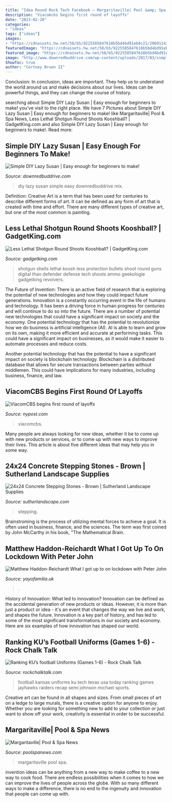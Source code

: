 ```yaml
---
title: "Idea Round Rock Tech Facebook ~ Margaritaville| Pool &amp; Spa News"
description: "Viacomcbs begins first round of layoffs"
date: "2023-02-20"
categories:
- "ideas"
tags: ["ideas"]
images:
- "https://cdnassets.hw.net/58/b5/9225585847618b5bd4bd91eb0c21/206911424-carribean-opt-1-tcm126-2202438.jpg"
featuredImage: "https://cdnassets.hw.net/58/b5/9225585847618b5bd4bd91eb0c21/206911424-carribean-opt-1-tcm126-2202438.jpg"
featured_image: "https://cdnassets.hw.net/58/b5/9225585847618b5bd4bd91eb0c21/206911424-carribean-opt-1-tcm126-2202438.jpg"
image: "http://www.downredbuddrive.com/wp-content/uploads/2017/03/simple-diy-lazy-susan-pinterest.png"
ShowToc: true
author: "Cortney Bruen II"
---
```



Conclusion:
In conclusion, ideas are important. They help us to understand the world around us and make decisions about our lives. Ideas can be powerful things, and they can change the course of history.

	

		
searching about Simple DIY Lazy Susan | Easy enough for beginners to make! you've visit to the right place. We have 7 Pictures about Simple DIY Lazy Susan | Easy enough for beginners to make! like Margaritaville| Pool &amp; Spa News, Less Lethal Shotgun Round Shoots Kooshball? | GadgetKing.com and also Simple DIY Lazy Susan | Easy enough for beginners to make!. Read more:
		
    
## Simple DIY Lazy Susan | Easy Enough For Beginners To Make!

<img loading=lazy src="http://www.downredbuddrive.com/wp-content/uploads/2017/03/simple-diy-lazy-susan-pinterest.png" onerror="this.onerror=null;this.src='https://tse1.mm.bing.net/th?id=OIP.bWYg-PyywmzgPcd5ydxctwHaL2&amp;pid=15.1';" alt="Simple DIY Lazy Susan | Easy enough for beginners to make!">

_Source: downredbuddrive.com_

>diy lazy susan simple easy downredbuddrive mix. 

	

Definition:
Creative Art is a term that has been used for centuries to describe different forms of art. It can be defined as any form of art that is created with time and effort. There are many different types of creative art, but one of the most common is painting.

    
## Less Lethal Shotgun Round Shoots Kooshball? | GadgetKing.com

<img loading=lazy src="http://www.gadgetking.com/wp-content/uploads/2010/02/image_thumb.png" onerror="this.onerror=null;this.src='https://tse1.mm.bing.net/th?id=OIP.mwvxpZxomScBN-dj5O3v9wHaJ7&amp;pid=15.1';" alt="Less Lethal Shotgun Round Shoots Kooshball? | GadgetKing.com">

_Source: gadgetking.com_

>shotgun shells lethal koosh less protection bullets shoot round guns digital than defender defense tech shoots ammo geekologie gadgetking revolvers. 

	

The Future of Invention: There is an active field of research that is exploring the potential of new technologies and how they could impact future generations.
Innovation is a constantly occurring event in the life of humans and technology. It has been a driving force in human progress for centuries and will continue to do so into the future. There are a number of potential new technologies that could have a significant impact on society and the economy. 
One potential technology that has the potential to revolutionize how we do business is artificial intelligence (AI). AI is able to learn and grow on its own, making it more efficient and accurate at performing tasks. This could have a significant impact on businesses, as it would make it easier to automate processes and reduce costs. 

Another potential technology that has the potential to have a significant impact on society is blockchain technology. Blockchain is a distributed database that allows for secure transactions between parties without middlemen. This could have implications for many industries, including business, finance, and law.

    
## ViacomCBS Begins First Round Of Layoffs

<img loading=lazy src="https://i2.wp.com/nypost.com/wp-content/uploads/sites/2/2019/12/viacomcbs.jpg?quality=90&amp;strip=all&amp;ssl=1" onerror="this.onerror=null;this.src='https://tse3.mm.bing.net/th?id=OIP.cAgVDPzhSxg2njKZeM7c-wHaE7&amp;pid=15.1';" alt="ViacomCBS begins first round of layoffs">

_Source: nypost.com_

>viacomcbs. 

	

Many people are always looking for new ideas, whether it be to come up with new products or services, or to come up with new ways to improve their lives. This article is about five different ideas that may help you in some way.

    
## 24x24 Concrete Stepping Stones - Brown | Sutherland Landscape Supplies

<img loading=lazy src="https://www.sutherlandscape.com/wp-content/uploads/2020/08/12in-round-step-stone-e1596820360787-500x667.jpg" onerror="this.onerror=null;this.src='https://tse1.mm.bing.net/th?id=OIP.Yg9sIEO5MTzo9zWOixooZgHaJ4&amp;pid=15.1';" alt="24x24 Concrete Stepping Stones - Brown | Sutherland Landscape Supplies">

_Source: sutherlandscape.com_

>stepping. 

	

Brainstroming is the process of utilizing mental forces to achieve a goal. It is often used in business, finance, and the sciences. The term was first coined by John McCarthy in his book, "The Mathematical Brain.

    
## Matthew Haddon-Reichardt What I Got Up To On Lockdown With Peter John

<img loading=lazy src="https://cdn.shopify.com/s/files/1/2156/7915/files/PJR3_large.jpg?v=1591709059" onerror="this.onerror=null;this.src='https://tse2.mm.bing.net/th?id=OIP.I-lNNvnGVxvYFFsNi_HHuwAAAA&amp;pid=15.1';" alt="Matthew Haddon-Reichardt What I got up to on lockdown with Peter John">

_Source: yayofamilia.uk_

>. 

	

History of Innovation: What led to innovation?
Innovation can be defined as the accidental generation of new products or ideas. However, it is more than just a product or idea - it's an event that changes the way we live and work, and shapes the future. Innovation is a key part of history, and has led to some of the most significant transformations in our society and economy. Here are six examples of how innovation has shaped our world.

    
## Ranking KU’s Football Uniforms (Games 1-6) - Rock Chalk Talk

<img loading=lazy src="https://cdn.vox-cdn.com/thumbor/ASyWBSLw5wv01Pdm2AsEKjBN6yw=/0x0:2899x1933/1200x800/filters:focal(1219x736:1681x1198)/cdn.vox-cdn.com/uploads/chorus_image/image/51451809/usa-today-9575931.0.jpg" onerror="this.onerror=null;this.src='https://tse4.mm.bing.net/th?id=OIP.jxgqWffcl9EH3N6d2hCsNwHaE8&amp;pid=15.1';" alt="Ranking KU’s football Uniforms (Games 1-6) - Rock Chalk Talk">

_Source: rockchalktalk.com_

>football kansas uniforms ku tech texas usa today ranking games jayhawks raiders recap semi johnson michael sports. 

	

Creative art can be found in all shapes and sizes. From small pieces of art on a ledge to large murals, there is a creative option for anyone to enjoy. Whether you are looking for something new to add to your collection or just want to show off your work, creativity is essential in order to be successful.

    
## Margaritaville| Pool &amp; Spa News

<img loading=lazy src="https://cdnassets.hw.net/58/b5/9225585847618b5bd4bd91eb0c21/206911424-carribean-opt-1-tcm126-2202438.jpg" onerror="this.onerror=null;this.src='https://tse4.mm.bing.net/th?id=OIP.VG78HNW2Y5NZfEsTZWJjkQHaEK&amp;pid=15.1';" alt="Margaritaville| Pool &amp; Spa News">

_Source: poolspanews.com_

>margaritaville pool spa. 

	

invention ideas can be anything from a new way to make coffee to a new way to cook food. There are endless possibilities when it comes to how we can improve the lives of people across the globe. With so many different ways to make a difference, there is no end to the ingenuity and innovation that people can come up with.

